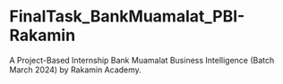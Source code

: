 # FinalTask_BankMuamalat_PBI-Rakamin
A Project-Based Internship Bank Muamalat Business Intelligence (Batch March 2024) by Rakamin Academy.
